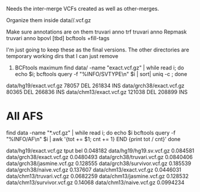 Needs the inter-merge VCFs created as well as other-merges.

Organize them inside data/<reference>/<program>.vcf.gz

Make sure annotations are on them
truvari anno trf
truvari anno Repmask
truvari anno bpovl [tbd]
bcftools +fill-tags

I'm just going to keep these as the final versions. The other directories are temporary working dirs that I can just
remove

1) BCFtools maximum
find data/ -name  "exact.vcf.gz" | while read i; do echo $i; bcftools query -f "%INFO/SVTYPE\n" $i | sort| uniq -c ;
done

data/hg19/exact.vcf.gz
  78057 DEL
 261834 INS
data/grch38/exact.vcf.gz
  80365 DEL
 266836 INS
data/chm13/exact.vcf.gz
 121038 DEL
 208899 INS

# All AFS
find data -name "*.vcf.gz" | while read i;
do
echo $i
 bcftools query -f "%INFO/AF\n" $i | awk '{tot += $1; cnt += 1} END {print tot / cnt}'
 done

 data/hg19/exact.vcf.gz
 tput bel
 0.048182
 data/hg19/hg19.sv.vcf.gz
 0.084581
 data/grch38/exact.vcf.gz
 0.0480493
 data/grch38/truvari.vcf.gz
 0.0840406
 data/grch38/jasmine.vcf.gz
 0.128555
 data/grch38/survivor.vcf.gz
 0.185539
 data/grch38/naive.vcf.gz
 0.137607
 data/chm13/exact.vcf.gz
 0.0446031
 data/chm13/truvari.vcf.gz
 0.0682259
 data/chm13/jasmine.vcf.gz
 0.128532
 data/chm13/survivor.vcf.gz
 0.14068
 data/chm13/naive.vcf.gz
 0.0994234
